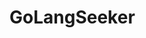 <!--
SPDX-FileCopyrightText: 2025 OCode

SPDX-License-Identifier: Apache-2.0
-->

# GoLangSeeker



